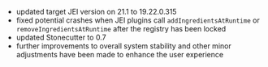 - updated target JEI version on 21.1 to 19.22.0.315
- fixed potential crashes when JEI plugins call `addIngredientsAtRuntime` or `removeIngredientsAtRuntime` after the registry has been locked
- updated Stonecutter to 0.7
- further improvements to overall system stability and other minor adjustments have been made to enhance the user experience
